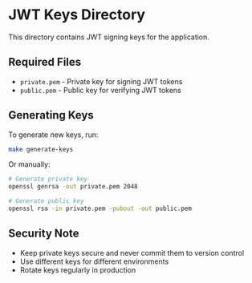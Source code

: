 # JWT Keys Directory

This directory contains JWT signing keys for the application.

## Required Files

- `private.pem` - Private key for signing JWT tokens
- `public.pem` - Public key for verifying JWT tokens

## Generating Keys

To generate new keys, run:

```bash
make generate-keys
```

Or manually:

```bash
# Generate private key
openssl genrsa -out private.pem 2048

# Generate public key
openssl rsa -in private.pem -pubout -out public.pem
```

## Security Note

- Keep private keys secure and never commit them to version control
- Use different keys for different environments
- Rotate keys regularly in production
